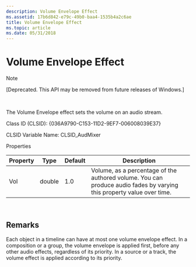 ```yaml
---
description: Volume Envelope Effect
ms.assetid: 17b6d842-e79c-49b0-baa4-1535b4a2c6ae
title: Volume Envelope Effect
ms.topic: article
ms.date: 05/31/2018
---
```


# Volume Envelope Effect

> [!Note]  
> \[Deprecated. This API may be removed from future releases of Windows.\]

 

The Volume Envelope effect sets the volume on an audio stream.

Class ID (CLSID): {036A9790-C153-11D2-9EF7-006008039E37}

CLSID Variable Name: CLSID\_AudMixer

Properties



| Property | Type   | Default | Description                                                                                                           |
|----------|--------|---------|-----------------------------------------------------------------------------------------------------------------------|
| Vol      | double | 1.0     | Volume, as a percentage of the authored volume. You can produce audio fades by varying this property value over time. |



 

## Remarks

Each object in a timeline can have at most one volume envelope effect. In a composition or a group, the volume envelope is applied first, before any other audio effects, regardless of its priority. In a source or a track, the volume effect is applied according to its priority.

 

 



